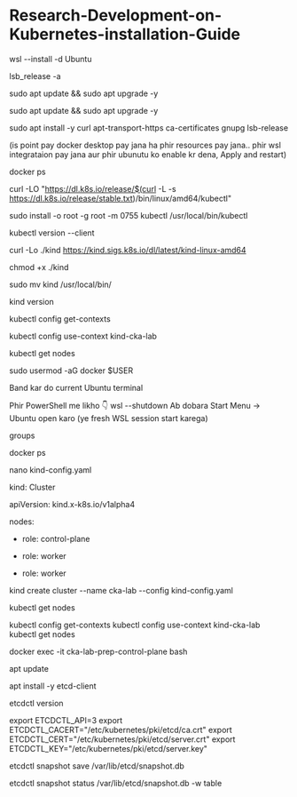 # Research-Development-on-Kubernetes-installation-Guide

wsl --install -d Ubuntu

lsb_release -a
 
sudo apt update && sudo apt upgrade -y
 
sudo apt update && sudo apt upgrade -y
 
sudo apt install -y curl apt-transport-https ca-certificates gnupg lsb-release

(is point pay docker desktop pay jana ha phir resources pay jana.. phir wsl integrataion pay jana aur phir ubunutu ko enable kr dena, Apply and restart)
 
docker ps

curl -LO "https://dl.k8s.io/release/$(curl -L -s https://dl.k8s.io/release/stable.txt)/bin/linux/amd64/kubectl"

sudo install -o root -g root -m 0755 kubectl /usr/local/bin/kubectl

kubectl version --client

 
curl -Lo ./kind https://kind.sigs.k8s.io/dl/latest/kind-linux-amd64
 
chmod +x ./kind

sudo mv kind /usr/local/bin/

kind version
 

kubectl config get-contexts

kubectl config use-context kind-cka-lab

kubectl get nodes

 
sudo usermod -aG docker $USER

 
Band kar do current Ubuntu terminal

Phir PowerShell me likho 👇
wsl --shutdown
Ab dobara Start Menu → Ubuntu open karo
(ye fresh WSL session start karega)
 
groups

 
docker ps
 
nano kind-config.yaml

kind: Cluster

apiVersion: kind.x-k8s.io/v1alpha4

nodes:

  - role: control-plane

  - role: worker

  - role: worker

 
kind create cluster --name cka-lab --config kind-config.yaml

 
kubectl get nodes

kubectl config get-contexts
kubectl config use-context kind-cka-lab
kubectl get nodes

docker exec -it cka-lab-prep-control-plane bash
 
apt update
 
apt install -y etcd-client
 
etcdctl version

export ETCDCTL_API=3
export ETCDCTL_CACERT="/etc/kubernetes/pki/etcd/ca.crt"
export ETCDCTL_CERT="/etc/kubernetes/pki/etcd/server.crt"
export ETCDCTL_KEY="/etc/kubernetes/pki/etcd/server.key"
 
etcdctl snapshot save /var/lib/etcd/snapshot.db
 
 
etcdctl snapshot status /var/lib/etcd/snapshot.db -w table

 
 
